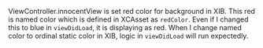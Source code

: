ViewController.innocentView is set red color for background in XIB.
This red is named color which is defined in XCAsset as `redColor`. 
Even if I changed this to blue in `viewDidLoad`, it is displaying as red.
When I change named color to ordinal static color in XIB,
logic in `viewDidLoad` will run expectedly.
